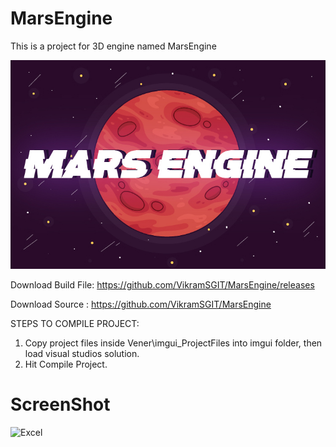 # MarsEngine
This is a project for 3D engine named MarsEngine

<img src="Branding/MarsEngine/MarsEngine.jpg">

Download Build File: https://github.com/VikramSGIT/MarsEngine/releases

Download Source    : https://github.com/VikramSGIT/MarsEngine

STEPS TO COMPILE PROJECT:
1. Copy project files inside Vener\imgui_ProjectFiles into imgui folder, then load visual studios solution.
2. Hit Compile Project.
# ScreenShot
![Excel](Resources/Screenshot.jpg)
